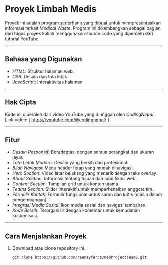 # Proyek Limbah Medis  

Proyek ini adalah program sederhana yang dibuat untuk mempresentasikan informasi terkait *Medical Waste*. Program ini dikembangkan sebagai bagian dari tugas proyek kuliah menggunakan source code yang diperoleh dari tutorial YouTube.

---

## Bahasa yang Digunakan  
- *HTML*: Struktur halaman web.  
- *CSS*: Desain dan tata letak.  
- *JavaScript*: Interaktivitas halaman.  

---

## Hak Cipta  
Kode ini diperoleh dari video YouTube yang diunggah oleh *CodingNepal*.  
Link video: [ https://youtube.com/@codingnepal/ ]

---

## Fitur  

- *Desain Responsif*: Beradaptasi dengan semua perangkat dan ukuran layar.  
- *Tata Letak Modern*: Desain yang bersih dan profesional.  
- *Bilah Navigasi*: Menu header tetap yang mudah dinavigasi.  
- *Hero Section*: Video latar belakang yang menarik dengan teks overlay.  
- *About Section*: Informasi tentang tujuan dan modifikasi web.  
- *Content Section*: Tampilan grid untuk konten utama.  
- *Teams Section*: Slider interaktif untuk memperkenalkan anggota tim.  
- *Formulir Kontak*: Formulir fungsional untuk saran dan kritik (masih dalam pengembangan).  
- *Integrasi Media Sosial*: Ikon media sosial dan navigasi tambahan.  
- *Kode Bersih*: Terorganisir dengan komentar untuk kemudahan kustomisasi.  

---

## Cara Menjalankan Proyek  
1. Download atau clone repository ini.  
   ```bash
   git clone https://github.com/reensyfarcs/WebProjectTeam5.git
